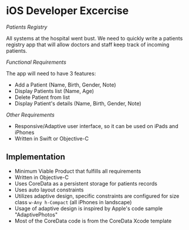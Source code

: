 iOS Developer Excercise
=======================

*Patients Registry*

All systems at the hospital went bust. We need to quickly write a patients registry app that will allow doctors and staff keep track of incoming patients.

*Functional Requirements*

The app will need to have 3 features:

- Add a Patient (Name, Birth, Gender, Note)
- Display Patients list (Name, Age)
- Delete Patient from list
- Display Patient's details (Name, Birth, Gender, Note)

*Other Requirements*

- Responsive/Adaptive user interface, so it can be used on iPads and iPhones
- Written in Swift or Objective-C

Implementation
---------------------
- Minimum Viable Product that fulfills all requirements
- Written in Objective-C
- Uses CoreData as a persistent storage for patients records
- Uses auto layout constraints
- Utilizes adaptive design, specific constraints are configured for size class `w-Any h-Compact` (all iPhones in landscape)
- Usage of adaptive design is inspired by Apple's code sample "AdaptivePhotos"
- Most of the CoreData code is from the CoreData Xcode template